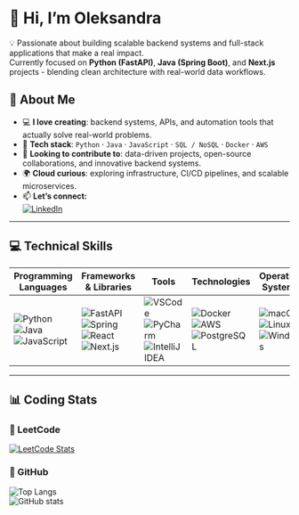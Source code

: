 # 👋 Hi, I’m Oleksandra  

💡 Passionate about building scalable backend systems and full-stack applications that make a real impact.  
Currently focused on **Python (FastAPI)**, **Java (Spring Boot)**, and **Next.js** projects - blending clean architecture with real-world data workflows.

## 👀 About Me  

- 💻 **I love creating**: backend systems, APIs, and automation tools that actually solve real-world problems.  
- 🌱 **Tech stack**: `Python` · `Java` · `JavaScript` · `SQL / NoSQL` · `Docker` · `AWS`  
- 💞️ **Looking to contribute to**: data-driven projects, open-source collaborations, and innovative backend systems.  
- 🌍 **Cloud curious**: exploring infrastructure, CI/CD pipelines, and scalable microservices.  
- 📫 **Let’s connect:**  
  [![LinkedIn](https://img.shields.io/badge/LinkedIn-Oleksandra%20Kanunnikova-blue?style=for-the-badge&logo=linkedin)](https://www.linkedin.com/in/oleksandra-kanunnikova/)  
---

## 💻 Technical Skills

| Programming Languages | Frameworks & Libraries | Tools | Technologies | Operating Systems |
|------------------------|------------------------|--------|---------------|-------------------|
| ![Python](https://img.shields.io/badge/Python-3670A0?style=for-the-badge&logo=python&logoColor=ffdd54) ![Java](https://img.shields.io/badge/Java-%23ED8B00.svg?style=for-the-badge&logo=openjdk&logoColor=white) ![JavaScript](https://img.shields.io/badge/JavaScript-F7DF1E?style=for-the-badge&logo=javascript&logoColor=black) | ![FastAPI](https://img.shields.io/badge/FastAPI-005571?style=for-the-badge&logo=fastapi) ![Spring](https://img.shields.io/badge/Spring-6DB33F?style=for-the-badge&logo=spring&logoColor=white) ![React](https://img.shields.io/badge/React-20232A?style=for-the-badge&logo=react&logoColor=61DAFB) ![Next.js](https://img.shields.io/badge/Next.js-000000?style=for-the-badge&logo=nextdotjs&logoColor=white) | ![VSCode](https://img.shields.io/badge/VSCode-0078d7.svg?style=for-the-badge&logo=visual-studio-code&logoColor=white) ![PyCharm](https://img.shields.io/badge/PyCharm-000000.svg?style=for-the-badge&logo=pycharm&logoColor=white) ![IntelliJ IDEA](https://img.shields.io/badge/IntelliJ_IDEA-000000?style=for-the-badge&logo=intellij-idea&logoColor=white) | ![Docker](https://img.shields.io/badge/Docker-2496ED?style=for-the-badge&logo=docker&logoColor=white) ![AWS](https://img.shields.io/badge/AWS-232F3E?style=for-the-badge&logo=amazon-aws) ![PostgreSQL](https://img.shields.io/badge/PostgreSQL-316192?style=for-the-badge&logo=postgresql&logoColor=white) | ![macOS](https://img.shields.io/badge/macOS-000000?style=for-the-badge&logo=apple) ![Linux](https://img.shields.io/badge/Linux-FCC624?style=for-the-badge&logo=linux&logoColor=black) ![Windows](https://img.shields.io/badge/Windows-0078D6?style=for-the-badge&logo=windows) |

---

## 📊 Coding Stats

### 🧩 LeetCode  
[![LeetCode Stats](https://leetcard.jacoblin.cool/kanunnjko01?theme=dark&font=Roboto)](https://leetcode.com/kanunnjko01/)

### 🐙 GitHub  
![Top Langs](https://github-readme-stats.vercel.app/api/top-langs/?username=kanunnikova23&layout=compact&theme=radical)  
![GitHub stats](https://github-readme-stats.vercel.app/api?username=kanunnikova23&show_icons=true&theme=radical)  



<!---
kanunnikova23/kanunnikova23 is a ✨ special ✨ repository because its `README.md` (this file) appears on your GitHub profile.
You can click the Preview link to take a look at your changes.
--->
